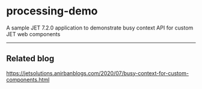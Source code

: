 # processing-demo
A sample JET 7.2.0 application to demonstrate busy context API for custom JET web components  

- - - -

## Related blog
https://jetsolutions.anirbanblogs.com/2020/07/busy-context-for-custom-components.html  